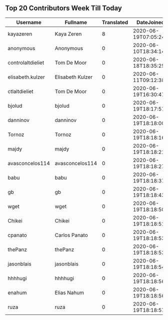 ## Top 20 Contributors Week Till Today ##
|Username|Fullname|Translated|DateJoined|
|--------|--------|----------|----------|
|kayazeren|Kaya Zeren|8|2020-06-19T07:05:24Z|
|anonymous|Anonymous|0|2020-06-10T18:34:14.|
|controlaltdieliet|Tom De Moor|0|2020-06-18T18:35:25Z|
|elisabeth.kulzer|Elisabeth Kulzer|0|2020-06-11T09:12:38Z|
|ctlaltdieliet|Tom De Moor|0|2020-06-19T16:30:47Z|
|bjolud|bjolud|0|2020-06-19T18:17:57.|
|danninov|danninov|0|2020-06-19T18:18:00.|
|Tornoz|Tornoz|0|2020-06-19T18:18:16.|
|majdy|majdy|0|2020-06-19T18:18:21.|
|avasconcelos114|avasconcelos114|0|2020-06-19T18:18:27Z|
|babu|babu|0|2020-06-19T18:18:37.|
|gb|gb|0|2020-06-19T18:18:43.|
|wget|wget|0|2020-06-19T18:18:50Z|
|Chikei|Chikei|0|2020-06-19T18:18:51Z|
|cpanato|Carlos Panato|0|2020-06-19T18:18:53Z|
|thePanz|thePanz|0|2020-06-19T18:18:53Z|
|jasonblais|jasonblais|0|2020-06-19T18:18:54Z|
|hhhhugi|hhhhugi|0|2020-06-19T18:18:56.|
|enahum|Elias  Nahum|0|2020-06-19T18:18:56Z|
|ruza|ruza|0|2020-06-19T18:18:57.|
